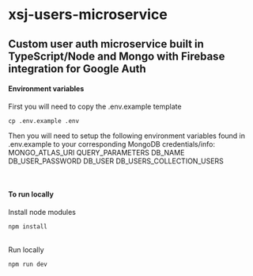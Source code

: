 # xsj-users-microservice

## Custom user auth microservice built in TypeScript/Node and Mongo with Firebase integration for Google Auth

#### Environment variables
<p>First you will need to copy the .env.example template</p>
<code>cp .env.example .env</code>

<p>Then you will need to setup the following environment variables found in .env.example to your corresponding MongoDB credentials/info:
MONGO_ATLAS_URI
QUERY_PARAMETERS
DB_NAME
DB_USER_PASSWORD
DB_USER
DB_USERS_COLLECTION_USERS
</p>
<br/>

#### To run locally
<p>Install node modules</p>
<code>npm install</code>
<br></br>

<p>Run locally</p>
<code>npm run dev</code>
<br></br>

